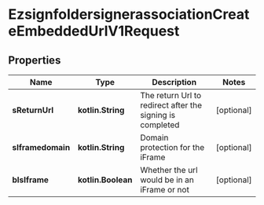
# EzsignfoldersignerassociationCreateEmbeddedUrlV1Request

## Properties
Name | Type | Description | Notes
------------ | ------------- | ------------- | -------------
**sReturnUrl** | **kotlin.String** | The return Url to redirect after the signing is completed |  [optional]
**sIframedomain** | **kotlin.String** | Domain protection for the iFrame |  [optional]
**bIsIframe** | **kotlin.Boolean** | Whether the url would be in an iFrame or not |  [optional]




